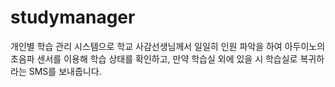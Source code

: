 # studymanager
개인별 학습 관리 시스템으로 학교 사감선생님께서 일일히 인원 파악을 하여 아두이노의 초음파 센서를 이용해 학습 상태를 확인하고, 만약 학습실 외에 있을 시 학습실로 복귀하라는 SMS를 보내줍니다.
